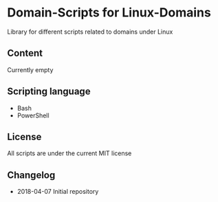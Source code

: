 # Domain-Scripts for Linux-Domains

Library for different scripts related to domains under Linux

## Content

Currently empty

## Scripting language

* Bash
* PowerShell

## License

All scripts are under the current MIT license

## Changelog

* 2018-04-07 Initial repository